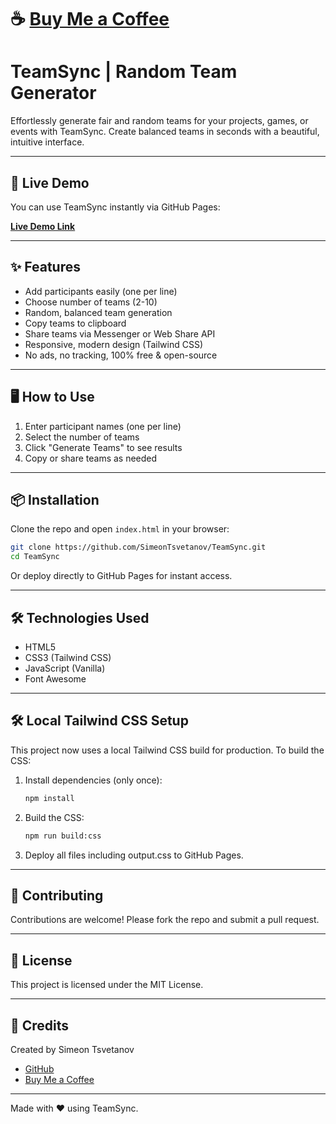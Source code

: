 # ☕️ [Buy Me a Coffee](https://buymeacoffee.com/simeontsvetanov)

# TeamSync | Random Team Generator

Effortlessly generate fair and random teams for your projects, games, or events with TeamSync. Create balanced teams in seconds with a beautiful, intuitive interface.

---

## 🚀 Live Demo

You can use TeamSync instantly via GitHub Pages:

**[Live Demo Link](https://SimeonTsvetanov.github.io/TeamSync/)**

---

## ✨ Features

- Add participants easily (one per line)
- Choose number of teams (2-10)
- Random, balanced team generation
- Copy teams to clipboard
- Share teams via Messenger or Web Share API
- Responsive, modern design (Tailwind CSS)
- No ads, no tracking, 100% free & open-source

---

## 🖥️ How to Use

1. Enter participant names (one per line)
2. Select the number of teams
3. Click "Generate Teams" to see results
4. Copy or share teams as needed

---

## 📦 Installation

Clone the repo and open `index.html` in your browser:

```bash
git clone https://github.com/SimeonTsvetanov/TeamSync.git
cd TeamSync
```

Or deploy directly to GitHub Pages for instant access.

---

## 🛠️ Technologies Used

- HTML5
- CSS3 (Tailwind CSS)
- JavaScript (Vanilla)
- Font Awesome

---

## 🛠️ Local Tailwind CSS Setup

This project now uses a local Tailwind CSS build for production. To build the CSS:

1. Install dependencies (only once):
   ```bash
   npm install
   ```
2. Build the CSS:
   ```bash
   npm run build:css
   ```
3. Deploy all files including output.css to GitHub Pages.

---

## 🤝 Contributing

Contributions are welcome! Please fork the repo and submit a pull request.

---

## 📄 License

This project is licensed under the MIT License.

---

## 🙏 Credits

Created by Simeon Tsvetanov

- [GitHub](https://github.com/SimeonTsvetanov/TeamSync)
- [Buy Me a Coffee](https://buymeacoffee.com/simeontsvetanov)

---

Made with ❤️ using TeamSync.
